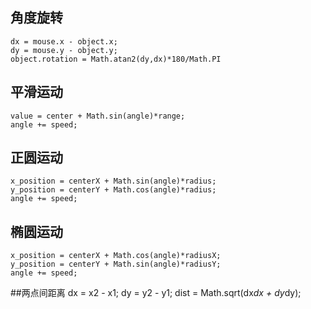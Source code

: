 ## 角度旋转
    dx = mouse.x - object.x;
    dy = mouse.y - object.y;
    object.rotation = Math.atan2(dy,dx)*180/Math.PI

## 平滑运动
    value = center + Math.sin(angle)*range;
    angle += speed;

## 正圆运动
    x_position = centerX + Math.sin(angle)*radius;
    y_position = centerY + Math.cos(angle)*radius;
    angle += speed;

## 椭圆运动
    x_position = centerX + Math.cos(angle)*radiusX;
    y_position = centerY + Math.sin(angle)*radiusY;
    angle += speed;

##两点间距离
    dx = x2 - x1;
    dy = y2 - y1;
    dist = Math.sqrt(dx*dx + dy*dy);
